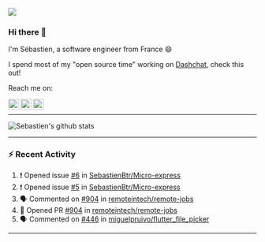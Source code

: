 ![](https://komarev.com/ghpvc/?username=sebastienBtr)

### Hi there 👋

I'm Sébastien, a software engineer from France 😄

I spend most of my "open source time" working on [Dashchat](https://github.com/fayeed/dash_chat), check this out!

Reach me on:

<a href="https://twitter.com/seb_bouttier">
  <img align="left" width="22px" src="https://cdn.jsdelivr.net/npm/simple-icons@v3/icons/twitter.svg" />
</a>
<a href="https://www.linkedin.com/in/sebastien-bouttier">
  <img align="left" width="22px" src="https://cdn.jsdelivr.net/npm/simple-icons@v3/icons/linkedin.svg" />
</a>
<a href="https://medium.com/@sebastienBtr">
  <img align="left" width="22px" src="https://cdn.jsdelivr.net/npm/simple-icons@v3/icons/medium.svg" />
</a>
</br>

---

![Sebastien's github stats](https://github-readme-stats.vercel.app/api?username=sebastienBtr&show_icons=true&title_color=24292e&icon_color=40c463&text_color=24292e&bg_color=fff&count_private=true)

---

### :zap: Recent Activity

<!--START_SECTION:activity-->
1. ❗️ Opened issue [#6](https://github.com/SebastienBtr/Micro-express/issues/6) in [SebastienBtr/Micro-express](https://github.com/SebastienBtr/Micro-express)
2. ❗️ Opened issue [#5](https://github.com/SebastienBtr/Micro-express/issues/5) in [SebastienBtr/Micro-express](https://github.com/SebastienBtr/Micro-express)
3. 🗣 Commented on [#904](https://github.com/remoteintech/remote-jobs/issues/904) in [remoteintech/remote-jobs](https://github.com/remoteintech/remote-jobs)
4. 💪 Opened PR [#904](https://github.com/remoteintech/remote-jobs/pull/904) in [remoteintech/remote-jobs](https://github.com/remoteintech/remote-jobs)
5. 🗣 Commented on [#446](https://github.com/miguelpruivo/flutter_file_picker/issues/446) in [miguelpruivo/flutter_file_picker](https://github.com/miguelpruivo/flutter_file_picker)
<!--END_SECTION:activity-->

---

<!--
**SebastienBtr/sebastienBtr** is a ✨ _special_ ✨ repository because its `README.md` (this file) appears on your GitHub profile.

Here are some ideas to get you started:

- 🔭 I’m currently working on ...
- 🌱 I’m currently learning ...
- 👯 I’m looking to collaborate on ...
- 🤔 I’m looking for help with ...
- 💬 Ask me about ...
- 📫 How to reach me: ...
- 😄 Pronouns: ...
- ⚡ Fun fact: ...
-->
